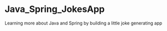 # Java_Spring_JokesApp

Learning more about Java and Spring by building a little joke generating app
